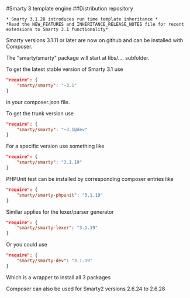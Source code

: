 #Smarty 3 template engine
##Distribution repository

```
* Smarty 3.1.28 introduces run time template inheritance *
*Read the NEW_FEATURES and INHERITANCE_RELEASE_NOTES file for recent extensions to Smarty 3.1 functionality*
```
Smarty versions 3.1.11 or later are now on github and can be installed with Composer.


The "smarty/smarty" package will start at libs/....   subfolder.

To get the latest stable version of Smarty 3.1 use

```json
"require": {
    "smarty/smarty": "~3.1"
}
```

in your composer.json file.

To get the trunk version use

```json
"require": {
    "smarty/smarty": "~3.1@dev"
}
```

For a specific version use something like

```json
"require": {
    "smarty/smarty": "3.1.19"
}
```

PHPUnit test can be installed by corresponding composer entries like

```json
"require": {
    "smarty/smarty-phpunit": "3.1.19"
}
```

Similar applies for the lexer/parser generator

```json
"require": {
    "smarty/smarty-lexer": "3.1.19"
}
```

Or you could use

```json
"require": {
    "smarty/smarty-dev": "3.1.19"
}
```

Which is a wrapper to install all 3 packages

Composer can also be used for Smarty2 versions 2.6.24 to 2.6.28
